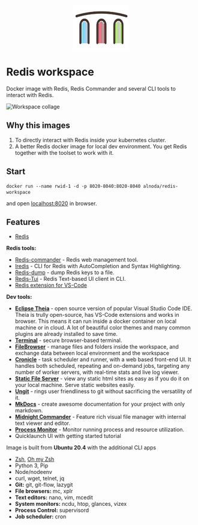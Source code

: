<p align="center">
  <img src="../assets/Alnoda-logo.svg" alt="Alnoda logo" width="150">
</p> 

# Redis workspace

Docker image with Redis, Redis Commander and several CLI tools to interact with Redis.

![Workspace collage](img/redis-wid-collage.png)

## Why this images

1. To directly interact with Redis inside your kubernetes cluster.
2. A better Redis docker image for local dev environment. You get Redis together with the toolset to work with it.

## Start
 
```
docker run --name rwid-1 -d -p 8020-8040:8020-8040 alnoda/redis-workspace
```  

and open [localhost:8020](http://localhost:8020) in browser.  

## Features

- [Redis](https://redis.io/)

**Redis tools:**

- [Redis-commander](https://github.com/joeferner/redis-commander#readme) - Redis web management tool.
- [Iredis](https://github.com/laixintao/iredis) - CLI for Redis with AutoCompletion and Syntax Highlighting.
- [Redis-dump](https://github.com/yannh/redis-dump-go) - dump Redis keys to a file.
- [Redis-Tui](https://github.com/mylxsw/redis-tui) - Redis Text-based UI client in CLI.
- [Redis extension for VS-Code](https://open-vsx.org/extension/cweijan/vscode-redis-client)

**Dev tools:**

- [**Eclipse Theia**](https://theia-ide.org/docs/) - open source version of popular Visual Studio Code IDE. Theia is trully open-source, has 
VS-Code extensions and works in browser. This means it can run inside a docker container on local machine or in cloud. A lot of beautiful color themes and many common plugins are already installed to save time.  
- [**Terminal**](https://github.com/tsl0922/ttyd) - secure browser-based terminal.
- [**FileBrowser**](https://github.com/filebrowser/filebrowser)  - manage files and folders inside the workspace, and exchange data between local environment and the workspace
- [**Cronicle**](https://github.com/jhuckaby/Cronicle)  - task scheduler and runner, with a web based front-end UI. It handles both scheduled, repeating and on-demand jobs, targeting any number of worker servers, with real-time stats and live log viewer.
- [**Static File Server**](https://github.com/vercel/serve) - view any static html sites as easy as if you do it on your local machine. Serve static websites easily.
- [**Ungit**](https://github.com/FredrikNoren/ungit) - rings user friendliness to git without sacrificing the versatility of it.
- [**MkDocs**](https://squidfunk.github.io/mkdocs-material/)  - create awesome documentation for your project with only markdown. 
- [**Midnight Commander**](https://midnight-commander.org/)  - Feature rich visual file manager with internal text viewer and editor. 
- [**Process Monitor**](https://htop.dev/)  - Monitor running process and resource utilization. 
- Quicklaunch UI with getting started tutorial

Image is built from **Ubuntu 20.4** with the additional CLI apps

- [Zsh](https://www.zsh.org/), [Oh my Zsh](https://ohmyz.sh/)
- Python 3, Pip 
- Node/nodeenv
- curl, wget, telnet, jq
- **Git:** git, git-flow, lazygit 
- **File browsers:** mc, xplr
- **Text editors:** nano, vim, mcedit
- **System monitors:** ncdu, htop, glances, vizex
- **Process Control:** supervisord
- **Job scheduler:** cron
